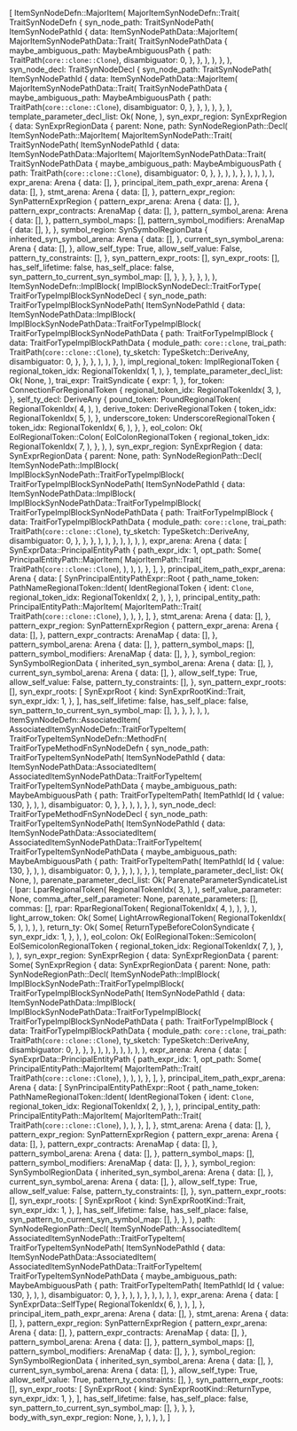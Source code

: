 [
    ItemSynNodeDefn::MajorItem(
        MajorItemSynNodeDefn::Trait(
            TraitSynNodeDefn {
                syn_node_path: TraitSynNodePath(
                    ItemSynNodePathId {
                        data: ItemSynNodePathData::MajorItem(
                            MajorItemSynNodePathData::Trait(
                                TraitSynNodePathData {
                                    maybe_ambiguous_path: MaybeAmbiguousPath {
                                        path: TraitPath(`core::clone::Clone`),
                                        disambiguator: 0,
                                    },
                                },
                            ),
                        ),
                    },
                ),
                syn_node_decl: TraitSynNodeDecl {
                    syn_node_path: TraitSynNodePath(
                        ItemSynNodePathId {
                            data: ItemSynNodePathData::MajorItem(
                                MajorItemSynNodePathData::Trait(
                                    TraitSynNodePathData {
                                        maybe_ambiguous_path: MaybeAmbiguousPath {
                                            path: TraitPath(`core::clone::Clone`),
                                            disambiguator: 0,
                                        },
                                    },
                                ),
                            ),
                        },
                    ),
                    template_parameter_decl_list: Ok(
                        None,
                    ),
                    syn_expr_region: SynExprRegion {
                        data: SynExprRegionData {
                            parent: None,
                            path: SynNodeRegionPath::Decl(
                                ItemSynNodePath::MajorItem(
                                    MajorItemSynNodePath::Trait(
                                        TraitSynNodePath(
                                            ItemSynNodePathId {
                                                data: ItemSynNodePathData::MajorItem(
                                                    MajorItemSynNodePathData::Trait(
                                                        TraitSynNodePathData {
                                                            maybe_ambiguous_path: MaybeAmbiguousPath {
                                                                path: TraitPath(`core::clone::Clone`),
                                                                disambiguator: 0,
                                                            },
                                                        },
                                                    ),
                                                ),
                                            },
                                        ),
                                    ),
                                ),
                            ),
                            expr_arena: Arena {
                                data: [],
                            },
                            principal_item_path_expr_arena: Arena {
                                data: [],
                            },
                            stmt_arena: Arena {
                                data: [],
                            },
                            pattern_expr_region: SynPatternExprRegion {
                                pattern_expr_arena: Arena {
                                    data: [],
                                },
                                pattern_expr_contracts: ArenaMap {
                                    data: [],
                                },
                                pattern_symbol_arena: Arena {
                                    data: [],
                                },
                                pattern_symbol_maps: [],
                                pattern_symbol_modifiers: ArenaMap {
                                    data: [],
                                },
                            },
                            symbol_region: SynSymbolRegionData {
                                inherited_syn_symbol_arena: Arena {
                                    data: [],
                                },
                                current_syn_symbol_arena: Arena {
                                    data: [],
                                },
                                allow_self_type: True,
                                allow_self_value: False,
                                pattern_ty_constraints: [],
                            },
                            syn_pattern_expr_roots: [],
                            syn_expr_roots: [],
                            has_self_lifetime: false,
                            has_self_place: false,
                            syn_pattern_to_current_syn_symbol_map: [],
                        },
                    },
                },
            },
        ),
    ),
    ItemSynNodeDefn::ImplBlock(
        ImplBlockSynNodeDecl::TraitForType(
            TraitForTypeImplBlockSynNodeDecl {
                syn_node_path: TraitForTypeImplBlockSynNodePath(
                    ItemSynNodePathId {
                        data: ItemSynNodePathData::ImplBlock(
                            ImplBlockSynNodePathData::TraitForTypeImplBlock(
                                TraitForTypeImplBlockSynNodePathData {
                                    path: TraitForTypeImplBlock {
                                        data: TraitForTypeImplBlockPathData {
                                            module_path: `core::clone`,
                                            trai_path: TraitPath(`core::clone::Clone`),
                                            ty_sketch: TypeSketch::DeriveAny,
                                            disambiguator: 0,
                                        },
                                    },
                                },
                            ),
                        ),
                    },
                ),
                impl_regional_token: ImplRegionalToken {
                    regional_token_idx: RegionalTokenIdx(
                        1,
                    ),
                },
                template_parameter_decl_list: Ok(
                    None,
                ),
                trai_expr: TraitSyndicate {
                    expr: 1,
                },
                for_token: ConnectionForRegionalToken {
                    regional_token_idx: RegionalTokenIdx(
                        3,
                    ),
                },
                self_ty_decl: DeriveAny {
                    pound_token: PoundRegionalToken(
                        RegionalTokenIdx(
                            4,
                        ),
                    ),
                    derive_token: DeriveRegionalToken {
                        token_idx: RegionalTokenIdx(
                            5,
                        ),
                    },
                    underscore_token: UnderscoreRegionalToken {
                        token_idx: RegionalTokenIdx(
                            6,
                        ),
                    },
                },
                eol_colon: Ok(
                    EolRegionalToken::Colon(
                        EolColonRegionalToken {
                            regional_token_idx: RegionalTokenIdx(
                                7,
                            ),
                        },
                    ),
                ),
                syn_expr_region: SynExprRegion {
                    data: SynExprRegionData {
                        parent: None,
                        path: SynNodeRegionPath::Decl(
                            ItemSynNodePath::ImplBlock(
                                ImplBlockSynNodePath::TraitForTypeImplBlock(
                                    TraitForTypeImplBlockSynNodePath(
                                        ItemSynNodePathId {
                                            data: ItemSynNodePathData::ImplBlock(
                                                ImplBlockSynNodePathData::TraitForTypeImplBlock(
                                                    TraitForTypeImplBlockSynNodePathData {
                                                        path: TraitForTypeImplBlock {
                                                            data: TraitForTypeImplBlockPathData {
                                                                module_path: `core::clone`,
                                                                trai_path: TraitPath(`core::clone::Clone`),
                                                                ty_sketch: TypeSketch::DeriveAny,
                                                                disambiguator: 0,
                                                            },
                                                        },
                                                    },
                                                ),
                                            ),
                                        },
                                    ),
                                ),
                            ),
                        ),
                        expr_arena: Arena {
                            data: [
                                SynExprData::PrincipalEntityPath {
                                    path_expr_idx: 1,
                                    opt_path: Some(
                                        PrincipalEntityPath::MajorItem(
                                            MajorItemPath::Trait(
                                                TraitPath(`core::clone::Clone`),
                                            ),
                                        ),
                                    ),
                                },
                            ],
                        },
                        principal_item_path_expr_arena: Arena {
                            data: [
                                SynPrincipalEntityPathExpr::Root {
                                    path_name_token: PathNameRegionalToken::Ident(
                                        IdentRegionalToken {
                                            ident: `Clone`,
                                            regional_token_idx: RegionalTokenIdx(
                                                2,
                                            ),
                                        },
                                    ),
                                    principal_entity_path: PrincipalEntityPath::MajorItem(
                                        MajorItemPath::Trait(
                                            TraitPath(`core::clone::Clone`),
                                        ),
                                    ),
                                },
                            ],
                        },
                        stmt_arena: Arena {
                            data: [],
                        },
                        pattern_expr_region: SynPatternExprRegion {
                            pattern_expr_arena: Arena {
                                data: [],
                            },
                            pattern_expr_contracts: ArenaMap {
                                data: [],
                            },
                            pattern_symbol_arena: Arena {
                                data: [],
                            },
                            pattern_symbol_maps: [],
                            pattern_symbol_modifiers: ArenaMap {
                                data: [],
                            },
                        },
                        symbol_region: SynSymbolRegionData {
                            inherited_syn_symbol_arena: Arena {
                                data: [],
                            },
                            current_syn_symbol_arena: Arena {
                                data: [],
                            },
                            allow_self_type: True,
                            allow_self_value: False,
                            pattern_ty_constraints: [],
                        },
                        syn_pattern_expr_roots: [],
                        syn_expr_roots: [
                            SynExprRoot {
                                kind: SynExprRootKind::Trait,
                                syn_expr_idx: 1,
                            },
                        ],
                        has_self_lifetime: false,
                        has_self_place: false,
                        syn_pattern_to_current_syn_symbol_map: [],
                    },
                },
            },
        ),
    ),
    ItemSynNodeDefn::AssociatedItem(
        AssociatedItemSynNodeDefn::TraitForTypeItem(
            TraitForTypeItemSynNodeDefn::MethodFn(
                TraitForTypeMethodFnSynNodeDefn {
                    syn_node_path: TraitForTypeItemSynNodePath(
                        ItemSynNodePathId {
                            data: ItemSynNodePathData::AssociatedItem(
                                AssociatedItemSynNodePathData::TraitForTypeItem(
                                    TraitForTypeItemSynNodePathData {
                                        maybe_ambiguous_path: MaybeAmbiguousPath {
                                            path: TraitForTypeItemPath(
                                                ItemPathId(
                                                    Id {
                                                        value: 130,
                                                    },
                                                ),
                                            ),
                                            disambiguator: 0,
                                        },
                                    },
                                ),
                            ),
                        },
                    ),
                    syn_node_decl: TraitForTypeMethodFnSynNodeDecl {
                        syn_node_path: TraitForTypeItemSynNodePath(
                            ItemSynNodePathId {
                                data: ItemSynNodePathData::AssociatedItem(
                                    AssociatedItemSynNodePathData::TraitForTypeItem(
                                        TraitForTypeItemSynNodePathData {
                                            maybe_ambiguous_path: MaybeAmbiguousPath {
                                                path: TraitForTypeItemPath(
                                                    ItemPathId(
                                                        Id {
                                                            value: 130,
                                                        },
                                                    ),
                                                ),
                                                disambiguator: 0,
                                            },
                                        },
                                    ),
                                ),
                            },
                        ),
                        template_parameter_decl_list: Ok(
                            None,
                        ),
                        parenate_parameter_decl_list: Ok(
                            ParenateParameterSyndicateList {
                                lpar: LparRegionalToken(
                                    RegionalTokenIdx(
                                        3,
                                    ),
                                ),
                                self_value_parameter: None,
                                comma_after_self_parameter: None,
                                parenate_parameters: [],
                                commas: [],
                                rpar: RparRegionalToken(
                                    RegionalTokenIdx(
                                        4,
                                    ),
                                ),
                            },
                        ),
                        light_arrow_token: Ok(
                            Some(
                                LightArrowRegionalToken(
                                    RegionalTokenIdx(
                                        5,
                                    ),
                                ),
                            ),
                        ),
                        return_ty: Ok(
                            Some(
                                ReturnTypeBeforeColonSyndicate {
                                    syn_expr_idx: 1,
                                },
                            ),
                        ),
                        eol_colon: Ok(
                            EolRegionalToken::Semicolon(
                                EolSemicolonRegionalToken {
                                    regional_token_idx: RegionalTokenIdx(
                                        7,
                                    ),
                                },
                            ),
                        ),
                        syn_expr_region: SynExprRegion {
                            data: SynExprRegionData {
                                parent: Some(
                                    SynExprRegion {
                                        data: SynExprRegionData {
                                            parent: None,
                                            path: SynNodeRegionPath::Decl(
                                                ItemSynNodePath::ImplBlock(
                                                    ImplBlockSynNodePath::TraitForTypeImplBlock(
                                                        TraitForTypeImplBlockSynNodePath(
                                                            ItemSynNodePathId {
                                                                data: ItemSynNodePathData::ImplBlock(
                                                                    ImplBlockSynNodePathData::TraitForTypeImplBlock(
                                                                        TraitForTypeImplBlockSynNodePathData {
                                                                            path: TraitForTypeImplBlock {
                                                                                data: TraitForTypeImplBlockPathData {
                                                                                    module_path: `core::clone`,
                                                                                    trai_path: TraitPath(`core::clone::Clone`),
                                                                                    ty_sketch: TypeSketch::DeriveAny,
                                                                                    disambiguator: 0,
                                                                                },
                                                                            },
                                                                        },
                                                                    ),
                                                                ),
                                                            },
                                                        ),
                                                    ),
                                                ),
                                            ),
                                            expr_arena: Arena {
                                                data: [
                                                    SynExprData::PrincipalEntityPath {
                                                        path_expr_idx: 1,
                                                        opt_path: Some(
                                                            PrincipalEntityPath::MajorItem(
                                                                MajorItemPath::Trait(
                                                                    TraitPath(`core::clone::Clone`),
                                                                ),
                                                            ),
                                                        ),
                                                    },
                                                ],
                                            },
                                            principal_item_path_expr_arena: Arena {
                                                data: [
                                                    SynPrincipalEntityPathExpr::Root {
                                                        path_name_token: PathNameRegionalToken::Ident(
                                                            IdentRegionalToken {
                                                                ident: `Clone`,
                                                                regional_token_idx: RegionalTokenIdx(
                                                                    2,
                                                                ),
                                                            },
                                                        ),
                                                        principal_entity_path: PrincipalEntityPath::MajorItem(
                                                            MajorItemPath::Trait(
                                                                TraitPath(`core::clone::Clone`),
                                                            ),
                                                        ),
                                                    },
                                                ],
                                            },
                                            stmt_arena: Arena {
                                                data: [],
                                            },
                                            pattern_expr_region: SynPatternExprRegion {
                                                pattern_expr_arena: Arena {
                                                    data: [],
                                                },
                                                pattern_expr_contracts: ArenaMap {
                                                    data: [],
                                                },
                                                pattern_symbol_arena: Arena {
                                                    data: [],
                                                },
                                                pattern_symbol_maps: [],
                                                pattern_symbol_modifiers: ArenaMap {
                                                    data: [],
                                                },
                                            },
                                            symbol_region: SynSymbolRegionData {
                                                inherited_syn_symbol_arena: Arena {
                                                    data: [],
                                                },
                                                current_syn_symbol_arena: Arena {
                                                    data: [],
                                                },
                                                allow_self_type: True,
                                                allow_self_value: False,
                                                pattern_ty_constraints: [],
                                            },
                                            syn_pattern_expr_roots: [],
                                            syn_expr_roots: [
                                                SynExprRoot {
                                                    kind: SynExprRootKind::Trait,
                                                    syn_expr_idx: 1,
                                                },
                                            ],
                                            has_self_lifetime: false,
                                            has_self_place: false,
                                            syn_pattern_to_current_syn_symbol_map: [],
                                        },
                                    },
                                ),
                                path: SynNodeRegionPath::Decl(
                                    ItemSynNodePath::AssociatedItem(
                                        AssociatedItemSynNodePath::TraitForTypeItem(
                                            TraitForTypeItemSynNodePath(
                                                ItemSynNodePathId {
                                                    data: ItemSynNodePathData::AssociatedItem(
                                                        AssociatedItemSynNodePathData::TraitForTypeItem(
                                                            TraitForTypeItemSynNodePathData {
                                                                maybe_ambiguous_path: MaybeAmbiguousPath {
                                                                    path: TraitForTypeItemPath(
                                                                        ItemPathId(
                                                                            Id {
                                                                                value: 130,
                                                                            },
                                                                        ),
                                                                    ),
                                                                    disambiguator: 0,
                                                                },
                                                            },
                                                        ),
                                                    ),
                                                },
                                            ),
                                        ),
                                    ),
                                ),
                                expr_arena: Arena {
                                    data: [
                                        SynExprData::SelfType(
                                            RegionalTokenIdx(
                                                6,
                                            ),
                                        ),
                                    ],
                                },
                                principal_item_path_expr_arena: Arena {
                                    data: [],
                                },
                                stmt_arena: Arena {
                                    data: [],
                                },
                                pattern_expr_region: SynPatternExprRegion {
                                    pattern_expr_arena: Arena {
                                        data: [],
                                    },
                                    pattern_expr_contracts: ArenaMap {
                                        data: [],
                                    },
                                    pattern_symbol_arena: Arena {
                                        data: [],
                                    },
                                    pattern_symbol_maps: [],
                                    pattern_symbol_modifiers: ArenaMap {
                                        data: [],
                                    },
                                },
                                symbol_region: SynSymbolRegionData {
                                    inherited_syn_symbol_arena: Arena {
                                        data: [],
                                    },
                                    current_syn_symbol_arena: Arena {
                                        data: [],
                                    },
                                    allow_self_type: True,
                                    allow_self_value: True,
                                    pattern_ty_constraints: [],
                                },
                                syn_pattern_expr_roots: [],
                                syn_expr_roots: [
                                    SynExprRoot {
                                        kind: SynExprRootKind::ReturnType,
                                        syn_expr_idx: 1,
                                    },
                                ],
                                has_self_lifetime: false,
                                has_self_place: false,
                                syn_pattern_to_current_syn_symbol_map: [],
                            },
                        },
                    },
                    body_with_syn_expr_region: None,
                },
            ),
        ),
    ),
]